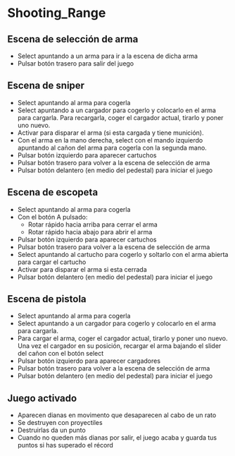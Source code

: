 # Shooting_Range
## Escena de selección de arma
- Select apuntando a un arma para ir a la escena de dicha arma
- Pulsar botón trasero para salir del juego

## Escena de sniper
- Select apuntando al arma para cogerla
- Select apuntando a un cargador para cogerlo y colocarlo en el arma para cargarla. Para recargarla, coger el cargador actual, tirarlo y poner uno nuevo.
- Activar para disparar el arma (si esta cargada y tiene munición).
- Con el arma en la mano derecha, select con el mando izquierdo apuntando al cañon del arma para cogerla con la segunda mano.
- Pulsar botón izquierdo para aparecer cartuchos
- Pulsar botón trasero para volver a la escena de selección de arma
- Pulsar botón delantero (en medio del pedestal) para iniciar el juego

## Escena de escopeta
- Select apuntando al arma para cogerla
- Con el botón A pulsado:
	- Rotar rápido hacia arriba para cerrar el arma
	- Rotar rápido hacia abajo para abrir el arma
- Pulsar botón izquierdo para aparecer cartuchos
- Pulsar botón trasero para volver a la escena de selección de arma
- Select apuntando al cartucho para cogerlo y soltarlo con el arma abierta para cargar el cartucho
- Activar para disparar el arma si esta cerrada
- Pulsar botón delantero (en medio del pedestal) para iniciar el juego

## Escena de pistola
- Select apuntando al arma para cogerla
- Select apuntando a un cargador para cogerlo y colocarlo en el arma para cargarla. 
- Para cargar el arma, coger el cargador actual, tirarlo y poner uno nuevo. Una vez el cargador en su posición, recargar el arma bajando el slider del cañon con el botón select
- Pulsar botón izquierdo para aparecer cargadores
- Pulsar botón trasero para volver a la escena de selección de arma
- Pulsar botón delantero (en medio del pedestal) para iniciar el juego



## Juego activado
- Aparecen dianas en movimento que desaparecen al cabo de un rato
- Se destruyen con proyectiles
- Destruirlas da un punto
- Cuando no queden más dianas por salir, el juego acaba y guarda tus puntos si has superado el récord
  
